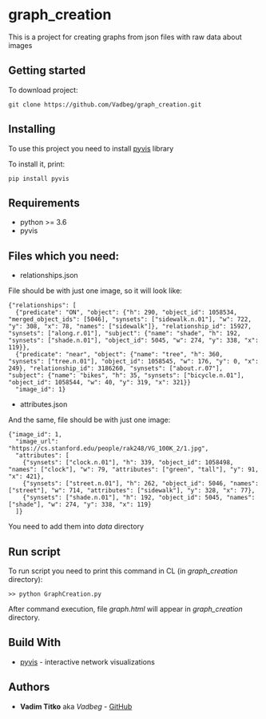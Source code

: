 # graph_creation

This is a project for creating graphs from json
files with raw data about images

## Getting started

To download project:

```
git clone https://github.com/Vadbeg/graph_creation.git
```

## Installing
To use this project you need to install
[pyvis](https://pyvis.readthedocs.io/en/latest/) library

To install it, print:

```
pip install pyvis
```

## Requirements

- python >= 3.6
- pyvis

## Files which you need:

- relationships.json

File should be with just one image, so it will look like:

```
{"relationships": [
  {"predicate": "ON", "object": {"h": 290, "object_id": 1058534, "merged_object_ids": [5046], "synsets": ["sidewalk.n.01"], "w": 722, "y": 308, "x": 78, "names": ["sidewalk"]}, "relationship_id": 15927, "synsets": ["along.r.01"], "subject": {"name": "shade", "h": 192, "synsets": ["shade.n.01"], "object_id": 5045, "w": 274, "y": 338, "x": 119}},
  {"predicate": "near", "object": {"name": "tree", "h": 360, "synsets": ["tree.n.01"], "object_id": 1058545, "w": 176, "y": 0, "x": 249}, "relationship_id": 3186260, "synsets": ["about.r.07"], "subject": {"name": "bikes", "h": 35, "synsets": ["bicycle.n.01"], "object_id": 1058544, "w": 40, "y": 319, "x": 321}}
  "image_id": 1}
```

- attributes.json

And the same, file should be with just one image:

```
{"image_id": 1,
  "image_url": "https://cs.stanford.edu/people/rak248/VG_100K_2/1.jpg",
  "attributes": [
    {"synsets": ["clock.n.01"], "h": 339, "object_id": 1058498, "names": ["clock"], "w": 79, "attributes": ["green", "tall"], "y": 91, "x": 421},
    {"synsets": ["street.n.01"], "h": 262, "object_id": 5046, "names": ["street"], "w": 714, "attributes": ["sidewalk"], "y": 328, "x": 77},
    {"synsets": ["shade.n.01"], "h": 192, "object_id": 5045, "names": ["shade"], "w": 274, "y": 338, "x": 119}
  ]}
```

You need to add them into <i>data</i> directory

## Run script

To run script you need to print this command in CL (in <i>graph_creation</i> directory):

```
>> python GraphCreation.py
```

After command execution, file <i>graph.html</i> will appear in <i>graph_creation</i> directory.
 

## Build With

* [pyvis](https://pyvis.readthedocs.io/en/latest/) - interactive network visualizations

## Authors

* **Vadim Titko** aka *Vadbeg* - [GitHub](https://github.com/Vadbeg/PythonHomework/commits?author=Vadbeg)
